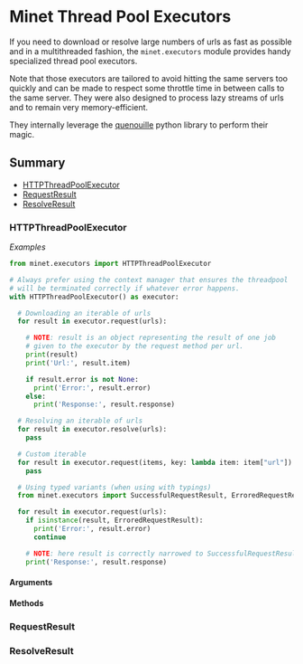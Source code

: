 # Minet Thread Pool Executors

If you need to download or resolve large numbers of urls as fast as possible and in a multithreaded fashion, the `minet.executors` module provides handy specialized thread pool executors.

Note that those executors are tailored to avoid hitting the same servers too quickly and can be made to respect some throttle time in between calls to the same server. They were also designed to process lazy streams of urls and to remain very memory-efficient.

They internally leverage the [quenouille](https://github.com/medialab/quenouille) python library to perform their magic.

## Summary

- [HTTPThreadPoolExecutor](#httpthreadpoolexecutor)
- [RequestResult](#requestresult)
- [ResolveResult](#resolveresult)

### HTTPThreadPoolExecutor

*Examples*

```python
from minet.executors import HTTPThreadPoolExecutor

# Always prefer using the context manager that ensures the threadpool
# will be terminated correctly if whatever error happens.
with HTTPThreadPoolExecutor() as executor:

  # Downloading an iterable of urls
  for result in executor.request(urls):

    # NOTE: result is an object representing the result of one job
    # given to the executor by the request method per url.
    print(result)
    print('Url:', result.item)

    if result.error is not None:
      print('Error:', result.error)
    else:
      print('Response:', result.response)

  # Resolving an iterable of urls
  for result in executor.resolve(urls):
    pass

  # Custom iterable
  for result in executor.request(items, key: lambda item: item["url"]):
    pass

  # Using typed variants (when using with typings)
  from minet.executors import SuccessfulRequestResult, ErroredRequestResult

  for result in executor.request(urls):
    if isinstance(result, ErroredRequestResult):
      print('Error:', result.error)
      continue

    # NOTE: here result is correctly narrowed to SuccessfulRequestResult
    print('Response:', result.response)
```

#### Arguments

#### Methods

### RequestResult

### ResolveResult
